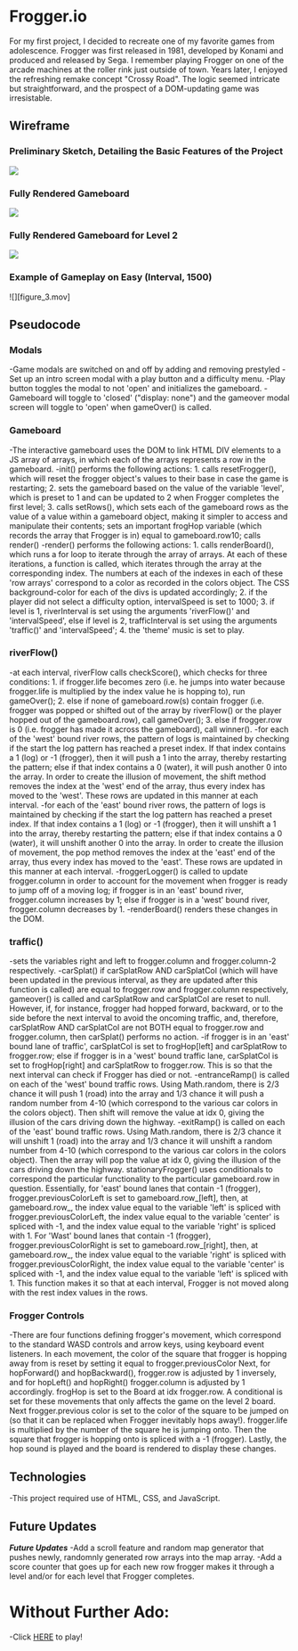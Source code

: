 # Frogger.io
For my first project, I decided to recreate one of my favorite games from adolescence. Frogger was first released in 1981, developed by Konami and produced and released by Sega. I remember playing Frogger on one of the arcade machines at the roller rink just outside of town. Years later, I enjoyed the refreshing remake concept "Crossy Road". The logic seemed intricate but straightforward, and the prospect of a DOM-updating game was irresistable.

## Wireframe
### Preliminary Sketch, Detailing the Basic Features of the Project
![](Figure_1.png)

### Fully Rendered Gameboard
![](Figure_2.png)

### Fully Rendered Gameboard for Level 2
![](Figure_2.5.png)

### Example of Gameplay on Easy (Interval, 1500)
![][figure_3.mov]

## Pseudocode
### Modals
-Game modals are switched on and off by adding and removing prestyled 
-Set up an intro screen modal with a play button and a difficulty menu.
-Play button toggles the modal to not 'open' and initializes the gameboard.
-Gameboard will toggle to 'closed' ("display: none") and the gameover modal screen will toggle to 'open' when gameOver() is called.
### Gameboard
-The interactive gameboard uses the DOM to link HTML DIV elements to a JS array of arrays, in which each of the arrays represents a row in the gameboard.
-init() performs the following actions: 1. calls resetFrogger(), which will reset the frogger object's values to their base in case the game is restarting; 2. sets the gameboard based on the value of the variable 'level', which is preset to 1 and can be updated to 2 when Frogger completes the first level; 3. calls setRows(), which sets each of the gameboard rows as the value of a value within a gameboard object, making it simpler to access and manipulate their contents; sets an important frogHop variable (which records the array that Frogger is in) equal to gameboard.row10; calls render()
-render() performs the following actions: 1. calls renderBoard(), which runs a for loop to iterate through the array of arrays. At each of these iterations, a function is called, which iterates through the array at the corresponding index. The numbers at each of the indexes in each of these 'row arrays' correspond to a color as recorded in the colors object. The CSS background-color for each of the divs is updated accordingly; 2. if the player did not select a difficulty option, intervalSpeed is set to 1000; 3. if level is 1, riverInterval is set using the arguments 'riverFlow()' and 'intervalSpeed', else if level is 2, trafficInterval is set using the arguments 'traffic()' and 'intervalSpeed'; 4. the 'theme' music is set to play.
### riverFlow()
-at each interval, riverFlow calls checkScore(), which checks for three conditions: 1. if frogger.life becomes zero (i.e. he jumps into water because frogger.life is multiplied by the index value he is hopping to), run gameOver(); 2. else if none of gameboard.row(s) contain frogger (i.e. frogger was popped or shifted out of the array by riverFlow() or the player hopped out of the gameboard.row), call gameOver(); 3. else if frogger.row is 0 (i.e. frogger has made it across the gameboard), call winner().
-for each of the 'west' bound river rows, the pattern of logs is maintained by checking if the start the log pattern has reached a preset index. If that index contains a 1 (log) or -1 (frogger), then it will push a 1 into the array, thereby restarting the pattern; else if that index contains a 0 (water), it will push another 0 into the array. In order to create the illusion of movement, the shift method removes the index at the 'west' end of the array, thus every index has moved to the 'west'. These rows are updated in this manner at each interval.
-for each of the 'east' bound river rows, the pattern of logs is maintained by checking if the start the log pattern has reached a preset index. If that index contains a 1 (log) or -1 (frogger), then it will unshift a 1 into the array, thereby restarting the pattern; else if that index contains a 0 (water), it will unshift another 0 into the array. In order to create the illusion of movement, the pop method removes the index at the 'east' end of the array, thus every index has moved to the 'east'. These rows are updated in this manner at each interval.
-froggerLogger() is called to update frogger.column in order to account for the movement when frogger is ready to jump off of a moving log; if frogger is in an 'east' bound river, frogger.column increases by 1; else if frogger is in a 'west' bound river, frogger.column decreases by 1.
-renderBoard() renders these changes in the DOM. 
### traffic()
-sets the variables right and left to frogger.column and frogger.column-2 respectively.
-carSplat() if carSplatRow AND carSplatCol (which will have been updated in the previous interval, as they are updated after this function is called) are equal to frogger.row and frogger.column respectively, gameover() is called and carSplatRow and carSplatCol are reset to null. However, if, for instance, frogger had hopped forward, backward, or to the side before the next interval to avoid the oncoming traffic, and, therefore, carSplatRow AND carSplatCol are not BOTH equal to frogger.row and frogger.column, then carSplat() performs no action.
-if frogger is in an 'east' bound lane of traffic', carSplatCol is set to frogHop[left] and carSplatRow to frogger.row; else if frogger is in a 'west' bound traffic lane, carSplatCol is set to frogHop[right] and carSplatRow to frogger.row. This is so that the next interval can check if Frogger has died or not. 
-entranceRamp() is called on each of the 'west' bound traffic rows. Using Math.random, there is 2/3 chance it will push 1 (road) into the array and 1/3 chance it will push a random number from 4-10 (which correspond to the various car colors in the colors object). Then shift will remove the value at idx 0, giving the illusion of the cars driving down the highway. 
-exitRamp() is called on each of the 'east' bound traffic rows. Using Math.random, there is 2/3 chance it will unshift 1 (road) into the array and 1/3 chance it will unshift a random number from 4-10 (which correspond to the various car colors in the colors object). Then the array will pop the value at idx 0, giving the illusion of the cars driving down the highway. 
stationaryFrogger() uses conditionals to correspond the particular functionality to the particular gameboard.row in question. Essentially, for 'east' bound lanes that contain -1 (frogger), frogger.previousColorLeft is set to gameboard.row_[left], then, at gameboard.row_, the index value equal to the variable 'left' is spliced with frogger.previousColorLeft, the index value equal to the variable 'center' is spliced with -1, and the index value equal to the variable 'right' is spliced with 1. For 'Wast' bound lanes that contain -1 (frogger), frogger.previousColorRight is set to gameboard.row_[right], then, at gameboard.row_, the index value equal to the variable 'right' is spliced with frogger.previousColorRight, the index value equal to the variable 'center' is spliced with -1, and the index value equal to the variable 'left' is spliced with 1. This function makes it so that at each interval, Frogger is not moved along with the rest index values in the rows. 
### Frogger Controls
-There are four functions defining frogger's movement, which correspond to the standard WASD controls and arrow keys, using keyboard event listeners. In each movement, the color of the square that frogger is hopping away from is reset by setting it equal to frogger.previousColor Next, for hopForward() and hopBackward(), frogger.row is adjusted by 1 inversely, and for hopLeft() and hopRight() frogger.column is adjusted by 1 accordingly. frogHop is set to the Board at idx frogger.row. A conditional is set for these movements that only affects the game on the level 2 board. Next frogger.previous color is set to the color of the square to be jumped on (so that it can be replaced when Frogger inevitably hops away!). frogger.life is multiplied by the number of the square he is jumping onto. Then the square that frogger is hopping onto is spliced with a -1 (frogger). Lastly, the hop sound is played and the board is rendered to display these changes.

## Technologies
-This project required use of HTML, CSS, and JavaScript. 

## Future Updates
***Future Updates***
-Add a scroll feature and random map generator that pushes newly, randomnly generated row arrays into the map array. 
-Add a score counter that goes up for each new row frogger makes it through a level and/or for each level that Frogger completes.

# Without Further Ado:
-Click [HERE](https://m-j-terry.github.io/unit-1-project/) to play!